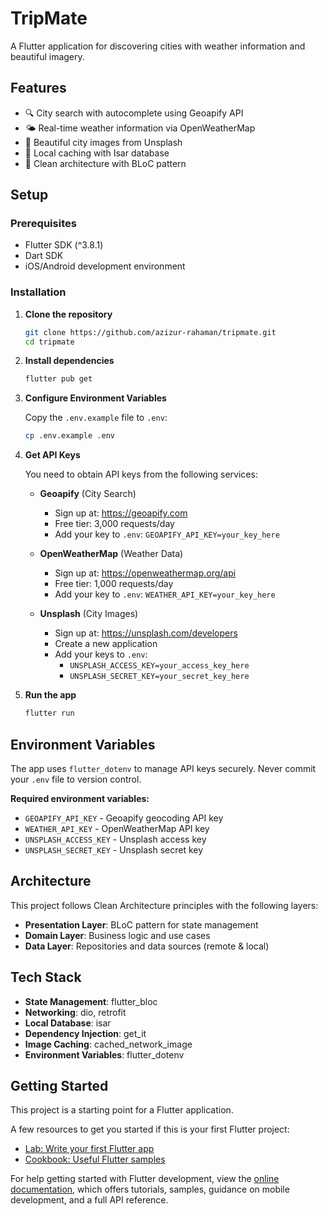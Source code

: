 # TripMate

A Flutter application for discovering cities with weather information and beautiful imagery.

## Features

- 🔍 City search with autocomplete using Geoapify API
- 🌤️ Real-time weather information via OpenWeatherMap
- 📸 Beautiful city images from Unsplash
- 💾 Local caching with Isar database
- 📱 Clean architecture with BLoC pattern

## Setup

### Prerequisites

- Flutter SDK (^3.8.1)
- Dart SDK
- iOS/Android development environment

### Installation

1. **Clone the repository**
   ```bash
   git clone https://github.com/azizur-rahaman/tripmate.git
   cd tripmate
   ```

2. **Install dependencies**
   ```bash
   flutter pub get
   ```

3. **Configure Environment Variables**
   
   Copy the `.env.example` file to `.env`:
   ```bash
   cp .env.example .env
   ```

4. **Get API Keys**

   You need to obtain API keys from the following services:

   - **Geoapify** (City Search)
     - Sign up at: https://geoapify.com
     - Free tier: 3,000 requests/day
     - Add your key to `.env`: `GEOAPIFY_API_KEY=your_key_here`

   - **OpenWeatherMap** (Weather Data)
     - Sign up at: https://openweathermap.org/api
     - Free tier: 1,000 requests/day
     - Add your key to `.env`: `WEATHER_API_KEY=your_key_here`

   - **Unsplash** (City Images)
     - Sign up at: https://unsplash.com/developers
     - Create a new application
     - Add your keys to `.env`:
       - `UNSPLASH_ACCESS_KEY=your_access_key_here`
       - `UNSPLASH_SECRET_KEY=your_secret_key_here`

5. **Run the app**
   ```bash
   flutter run
   ```

## Environment Variables

The app uses `flutter_dotenv` to manage API keys securely. Never commit your `.env` file to version control.

**Required environment variables:**
- `GEOAPIFY_API_KEY` - Geoapify geocoding API key
- `WEATHER_API_KEY` - OpenWeatherMap API key
- `UNSPLASH_ACCESS_KEY` - Unsplash access key
- `UNSPLASH_SECRET_KEY` - Unsplash secret key

## Architecture

This project follows Clean Architecture principles with the following layers:

- **Presentation Layer**: BLoC pattern for state management
- **Domain Layer**: Business logic and use cases
- **Data Layer**: Repositories and data sources (remote & local)

## Tech Stack

- **State Management**: flutter_bloc
- **Networking**: dio, retrofit
- **Local Database**: isar
- **Dependency Injection**: get_it
- **Image Caching**: cached_network_image
- **Environment Variables**: flutter_dotenv

## Getting Started

This project is a starting point for a Flutter application.

A few resources to get you started if this is your first Flutter project:

- [Lab: Write your first Flutter app](https://docs.flutter.dev/get-started/codelab)
- [Cookbook: Useful Flutter samples](https://docs.flutter.dev/cookbook)

For help getting started with Flutter development, view the
[online documentation](https://docs.flutter.dev/), which offers tutorials,
samples, guidance on mobile development, and a full API reference.
